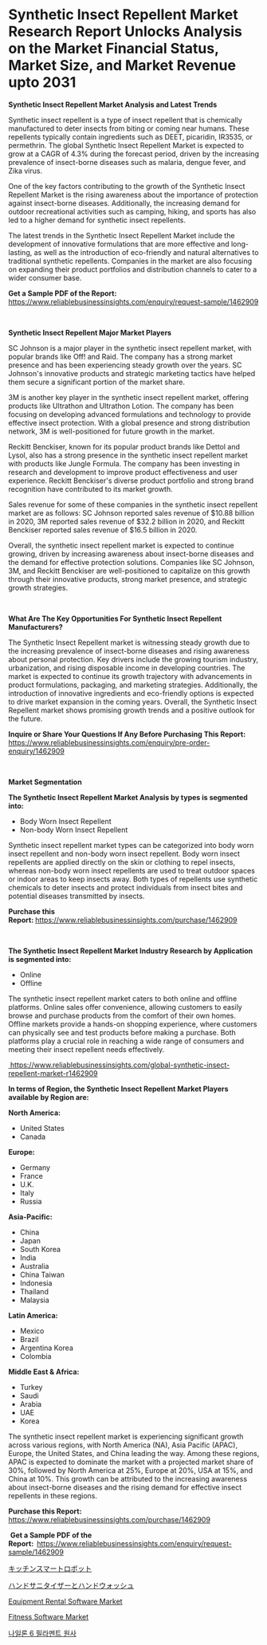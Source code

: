 <p><h1>Synthetic Insect Repellent Market Research Report Unlocks Analysis on the Market Financial Status, Market Size, and Market Revenue upto 2031</h1></p><p><strong>Synthetic Insect Repellent Market Analysis and Latest Trends</strong></p>
<p><p>Synthetic insect repellent is a type of insect repellent that is chemically manufactured to deter insects from biting or coming near humans. These repellents typically contain ingredients such as DEET, picaridin, IR3535, or permethrin. The global Synthetic Insect Repellent Market is expected to grow at a CAGR of 4.3% during the forecast period, driven by the increasing prevalence of insect-borne diseases such as malaria, dengue fever, and Zika virus.</p><p>One of the key factors contributing to the growth of the Synthetic Insect Repellent Market is the rising awareness about the importance of protection against insect-borne diseases. Additionally, the increasing demand for outdoor recreational activities such as camping, hiking, and sports has also led to a higher demand for synthetic insect repellents.</p><p>The latest trends in the Synthetic Insect Repellent Market include the development of innovative formulations that are more effective and long-lasting, as well as the introduction of eco-friendly and natural alternatives to traditional synthetic repellents. Companies in the market are also focusing on expanding their product portfolios and distribution channels to cater to a wider consumer base.</p></p>
<p><strong>Get a Sample PDF of the Report:&nbsp;</strong> <a href="https://www.reliablebusinessinsights.com/enquiry/request-sample/1462909">https://www.reliablebusinessinsights.com/enquiry/request-sample/1462909</a></p>
<p>&nbsp;</p>
<p><strong>Synthetic Insect Repellent Major Market Players</strong></p>
<p><p>SC Johnson is a major player in the synthetic insect repellent market, with popular brands like Off! and Raid. The company has a strong market presence and has been experiencing steady growth over the years. SC Johnson's innovative products and strategic marketing tactics have helped them secure a significant portion of the market share.</p><p>3M is another key player in the synthetic insect repellent market, offering products like Ultrathon and Ultrathon Lotion. The company has been focusing on developing advanced formulations and technology to provide effective insect protection. With a global presence and strong distribution network, 3M is well-positioned for future growth in the market.</p><p>Reckitt Benckiser, known for its popular product brands like Dettol and Lysol, also has a strong presence in the synthetic insect repellent market with products like Jungle Formula. The company has been investing in research and development to improve product effectiveness and user experience. Reckitt Benckiser's diverse product portfolio and strong brand recognition have contributed to its market growth.</p><p>Sales revenue for some of these companies in the synthetic insect repellent market are as follows: SC Johnson reported sales revenue of $10.88 billion in 2020, 3M reported sales revenue of $32.2 billion in 2020, and Reckitt Benckiser reported sales revenue of $16.5 billion in 2020.</p><p>Overall, the synthetic insect repellent market is expected to continue growing, driven by increasing awareness about insect-borne diseases and the demand for effective protection solutions. Companies like SC Johnson, 3M, and Reckitt Benckiser are well-positioned to capitalize on this growth through their innovative products, strong market presence, and strategic growth strategies.</p></p>
<p>&nbsp;</p>
<p><strong>What Are The Key Opportunities For Synthetic Insect Repellent Manufacturers?</strong></p>
<p><p>The Synthetic Insect Repellent market is witnessing steady growth due to the increasing prevalence of insect-borne diseases and rising awareness about personal protection. Key drivers include the growing tourism industry, urbanization, and rising disposable income in developing countries. The market is expected to continue its growth trajectory with advancements in product formulations, packaging, and marketing strategies. Additionally, the introduction of innovative ingredients and eco-friendly options is expected to drive market expansion in the coming years. Overall, the Synthetic Insect Repellent market shows promising growth trends and a positive outlook for the future.</p></p>
<p><strong>Inquire or Share Your Questions If Any Before Purchasing This Report:</strong> <a href="https://www.reliablebusinessinsights.com/enquiry/pre-order-enquiry/1462909">https://www.reliablebusinessinsights.com/enquiry/pre-order-enquiry/1462909</a></p>
<p>&nbsp;</p>
<p><strong>Market Segmentation</strong></p>
<p><strong>The Synthetic Insect Repellent Market Analysis by types is segmented into:</strong></p>
<p><ul><li>Body Worn Insect Repellent</li><li>Non-body Worn Insect Repellent</li></ul></p>
<p><p>Synthetic insect repellent market types can be categorized into body worn insect repellent and non-body worn insect repellent. Body worn insect repellents are applied directly on the skin or clothing to repel insects, whereas non-body worn insect repellents are used to treat outdoor spaces or indoor areas to keep insects away. Both types of repellents use synthetic chemicals to deter insects and protect individuals from insect bites and potential diseases transmitted by insects.</p></p>
<p><strong>Purchase this Report:&nbsp;</strong><a href="https://www.reliablebusinessinsights.com/purchase/1462909">https://www.reliablebusinessinsights.com/purchase/1462909</a></p>
<p>&nbsp;</p>
<p><strong>The Synthetic Insect Repellent Market Industry Research by Application is segmented into:</strong></p>
<p><ul><li>Online</li><li>Offline</li></ul></p>
<p><p>The synthetic insect repellent market caters to both online and offline platforms. Online sales offer convenience, allowing customers to easily browse and purchase products from the comfort of their own homes. Offline markets provide a hands-on shopping experience, where customers can physically see and test products before making a purchase. Both platforms play a crucial role in reaching a wide range of consumers and meeting their insect repellent needs effectively.</p></p>
<p><a href="https://www.reliablebusinessinsights.com/global-synthetic-insect-repellent-market-r1462909">&nbsp;https://www.reliablebusinessinsights.com/global-synthetic-insect-repellent-market-r1462909</a></p>
<p><strong>In terms of Region, the Synthetic Insect Repellent Market Players available by Region are:</strong></p>
<p>
    <p> <strong> North America: </strong>
        <ul>
            <li>United States</li>
            <li>Canada</li>
        </ul>
        </p> 
    <p> <strong> Europe: </strong>
        <ul>
            <li>Germany</li>
            <li>France</li>
            <li>U.K.</li>
            <li>Italy</li>
            <li>Russia</li>
        </ul>
        </p> 
    <p> <strong> Asia-Pacific: </strong>
        <ul>
            <li>China</li>
            <li>Japan</li>
            <li>South Korea</li>
            <li>India</li>
            <li>Australia</li>
            <li>China Taiwan</li>
            <li>Indonesia</li>
            <li>Thailand</li>
            <li>Malaysia</li>
        </ul>
        </p> 
    <p> <strong> Latin America: </strong>
        <ul>
            <li>Mexico</li>
            <li>Brazil</li>
            <li>Argentina Korea</li>
            <li>Colombia</li>
        </ul>
        </p> 
    <p> <strong> Middle East & Africa: </strong>
        <ul>
            <li>Turkey</li>
            <li>Saudi</li>
            <li>Arabia</li>
            <li>UAE</li>
            <li>Korea</li>
        </ul>
    </p>
    </p>
<p><p>The synthetic insect repellent market is experiencing significant growth across various regions, with North America (NA), Asia Pacific (APAC), Europe, the United States, and China leading the way. Among these regions, APAC is expected to dominate the market with a projected market share of 30%, followed by North America at 25%, Europe at 20%, USA at 15%, and China at 10%. This growth can be attributed to the increasing awareness about insect-borne diseases and the rising demand for effective insect repellents in these regions.</p></p>
<p><strong>Purchase this Report: </strong><a href="https://www.reliablebusinessinsights.com/purchase/1462909">https://www.reliablebusinessinsights.com/purchase/1462909</a></p>
<p>&nbsp;<strong>Get a Sample PDF of the Report:&nbsp;&nbsp;</strong><a href="https://www.reliablebusinessinsights.com/enquiry/request-sample/1462909">https://www.reliablebusinessinsights.com/enquiry/request-sample/1462909</a></p>
<p><strong></strong></p>
<p><p><a href="https://github.com/reliezer65/Market-Research-Report-List-2/blob/main/569962590168.md">キッチンスマートロボット</a></p><p><a href="https://medium.com/@zzflqewx24/%E3%83%8F%E3%83%B3%E3%83%89%E3%82%B5%E3%83%8B%E3%82%BF%E3%82%A4%E3%82%B6%E3%83%BC%E3%81%A8%E3%83%8F%E3%83%B3%E3%83%89%E3%82%A6%E3%82%A9%E3%83%83%E3%82%B7%E3%83%A5%E5%B8%82%E5%A0%B4-%E7%AB%B6%E5%90%88%E5%88%86%E6%9E%90-%E5%B8%82%E5%A0%B4%E5%8B%95%E5%90%91%E3%81%8A%E3%82%88%E3%81%B32031%E5%B9%B4%E3%81%BE%E3%81%A7%E3%81%AE%E4%BA%88%E6%B8%AC-3381b42af3fe">ハンドサニタイザーとハンドウォッシュ</a></p><p><a href="https://github.com/mabenkhyari11/Market-Research-Report-List-1/blob/main/equipment-rental-software-market.md">Equipment Rental Software Market</a></p><p><a href="https://github.com/WillieWoodard/Market-Research-Report-List-5/blob/main/fitness-software-market.md">Fitness Software Market</a></p><p><a href="https://github.com/bunxhcci35271755/Market-Research-Report-List-3/blob/main/8359440128985.md">나일론 6 필라멘트 원사</a></p></p>